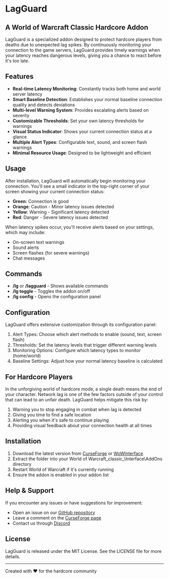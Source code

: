 # LagGuard

## A World of Warcraft Classic Hardcore Addon

LagGuard is a specialized addon designed to protect hardcore players from deaths due to unexpected lag spikes. By continuously monitoring your connection to the game servers, LagGuard provides timely warnings when your latency reaches dangerous levels, giving you a chance to react before it's too late.

## Features

- **Real-time Latency Monitoring**: Constantly tracks both home and world server latency
- **Smart Baseline Detection**: Establishes your normal baseline connection quality and detects deviations
- **Multi-level Warning System**: Provides escalating alerts based on severity
- **Customizable Thresholds**: Set your own latency thresholds for warnings
- **Visual Status Indicator**: Shows your current connection status at a glance
- **Multiple Alert Types**: Configurable text, sound, and screen flash warnings
- **Minimal Resource Usage**: Designed to be lightweight and efficient

## Usage

After installation, LagGuard will automatically begin monitoring your connection. You'll see a small indicator in the top-right corner of your screen showing your current connection status:

- **Green**: Connection is good
- **Orange**: Caution - Minor latency issues detected
- **Yellow**: Warning - Significant latency detected
- **Red**: Danger - Severe latency issues detected

When latency spikes occur, you'll receive alerts based on your settings, which may include:
- On-screen text warnings
- Sound alerts
- Screen flashes (for severe warnings)
- Chat messages

## Commands

- **/lg** or **/lagguard** - Shows available commands
- **/lg toggle** - Toggles the addon on/off
- **/lg config** - Opens the configuration panel

## Configuration

LagGuard offers extensive customization through its configuration panel:

1. Alert Types: Choose which alert methods to enable (sound, text, screen flash)
2. Thresholds: Set the latency levels that trigger different warning levels
3. Monitoring Options: Configure which latency types to monitor (home/world)
4. Baseline Settings: Adjust how your normal latency baseline is calculated

## For Hardcore Players

In the unforgiving world of hardcore mode, a single death means the end of your character. Network lag is one of the few factors outside of your control that can lead to an unfair death. LagGuard helps mitigate this risk by:

1. Warning you to stop engaging in combat when lag is detected
2. Giving you time to find a safe location
3. Alerting you when it's safe to continue playing
4. Providing visual feedback about your connection health at all times

## Installation

1. Download the latest version from [CurseForge](https://www.curseforge.com/wow/addons/lagguard) or [WoWInterface](https://www.wowinterface.com/downloads/info-LagGuard.html)
2. Extract the folder into your World of Warcraft\_classic_\\Interface\\AddOns directory
3. Restart World of Warcraft if it's currently running
4. Ensure the addon is enabled in your addon list

## Help & Support

If you encounter any issues or have suggestions for improvement:

- Open an issue on our [GitHub repository](https://github.com/yourusername/LagGuard)
- Leave a comment on the [CurseForge page](https://www.curseforge.com/wow/addons/lagguard)
- Contact us through [Discord](https://discord.gg/yourdiscord)

## License

LagGuard is released under the MIT License. See the LICENSE file for more details.

---

Created with ❤️ for the hardcore community 